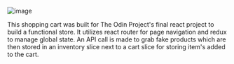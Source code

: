![image](https://github.com/user-attachments/assets/4dcc5f96-2665-4489-9374-147efbab73b9)

This shopping cart was built for The Odin Project's final react project to build a functional store. It utilizes react router for page navigation and redux to manage global state. An API call is made to grab fake products which are then stored in an inventory slice next to a cart slice for storing item's added to the cart. 
